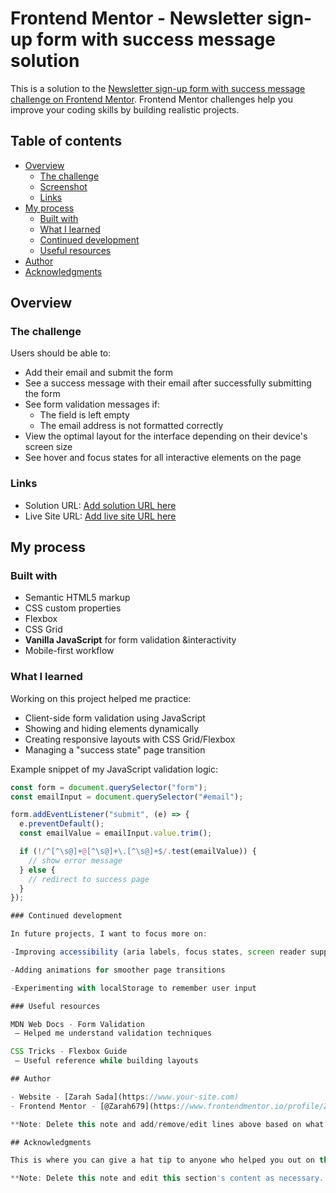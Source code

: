 # Frontend Mentor - Newsletter sign-up form with success message solution

This is a solution to the [Newsletter sign-up form with success message challenge on Frontend Mentor](https://www.frontendmentor.io/challenges/newsletter-signup-form-with-success-message-3FC1AZbNrv). Frontend Mentor challenges help you improve your coding skills by building realistic projects. 

## Table of contents

- [Overview](#overview)
  - [The challenge](#the-challenge)
  - [Screenshot](#screenshot)
  - [Links](#links)
- [My process](#my-process)
  - [Built with](#built-with)
  - [What I learned](#what-i-learned)
  - [Continued development](#continued-development)
  - [Useful resources](#useful-resources)
- [Author](#author)
- [Acknowledgments](#acknowledgments)


## Overview

### The challenge

Users should be able to:

- Add their email and submit the form
- See a success message with their email after successfully submitting the form
- See form validation messages if:
  - The field is left empty
  - The email address is not formatted correctly
- View the optimal layout for the interface depending on their device's screen size
- See hover and focus states for all interactive elements on the page


### Links

- Solution URL: [Add solution URL here](https://your-solution-url.com)
- Live Site URL: [Add live site URL here](https://your-live-site-url.com)

## My process

### Built with

- Semantic HTML5 markup
- CSS custom properties
- Flexbox
- CSS Grid
- **Vanilla JavaScript** for form validation &interactivity  
- Mobile-first workflow 


### What I learned

Working on this project helped me practice:  
- Client-side form validation using JavaScript  
- Showing and hiding elements dynamically  
- Creating responsive layouts with CSS Grid/Flexbox  
- Managing a "success state" page transition  

Example snippet of my JavaScript validation logic:  

```js
const form = document.querySelector("form");
const emailInput = document.querySelector("#email");

form.addEventListener("submit", (e) => {
  e.preventDefault();
  const emailValue = emailInput.value.trim();

  if (!/^[^\s@]+@[^\s@]+\.[^\s@]+$/.test(emailValue)) {
    // show error message
  } else {
    // redirect to success page
  }
});

### Continued development

In future projects, I want to focus more on:

-Improving accessibility (aria labels, focus states, screen reader support)

-Adding animations for smoother page transitions

-Experimenting with localStorage to remember user input

### Useful resources

MDN Web Docs - Form Validation
 – Helped me understand validation techniques

CSS Tricks - Flexbox Guide
 – Useful reference while building layouts

## Author

- Website - [Zarah Sada](https://www.your-site.com)
- Frontend Mentor - [@Zarah679](https://www.frontendmentor.io/profile/Zarah679)

**Note: Delete this note and add/remove/edit lines above based on what links you'd like to share.**

## Acknowledgments

This is where you can give a hat tip to anyone who helped you out on this project. Perhaps you worked in a team or got some inspiration from someone else's solution. This is the perfect place to give them some credit.

**Note: Delete this note and edit this section's content as necessary. If you completed this challenge by yourself, feel free to delete this section entirely.**
